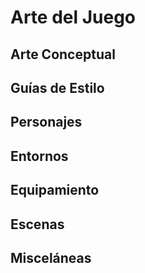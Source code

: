 # Arte del Juego

## Arte Conceptual

## Guías de Estilo

## Personajes

## Entornos

## Equipamiento

## Escenas

## Misceláneas
